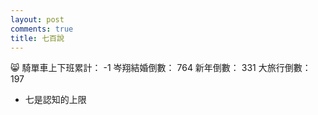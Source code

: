 ```yaml
---
layout: post
comments: true
title: 七百說
---
```


:smile_cat:
騎單車上下班累計： -1
岑翔結婚倒數： 764
新年倒數： 331
大旅行倒數： 197

- 七是認知的上限

